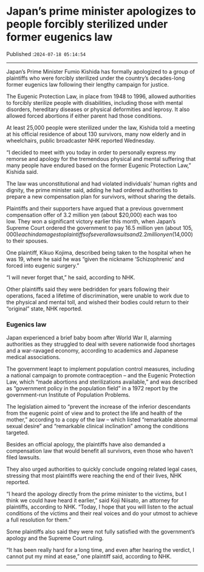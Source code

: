 # Japan’s prime minister apologizes to people forcibly sterilized under former  eugenics law

Published :`2024-07-18 05:14:54`

---

Japan’s Prime Minister Fumio Kishida has formally apologized to a group of plaintiffs who were forcibly sterilized under the country’s decades-long former eugenics law following their lengthy campaign for justice.

The Eugenic Protection Law, in place from 1948 to 1996, allowed authorities to forcibly sterilize people with disabilities, including those with mental disorders, hereditary diseases or physical deformities and leprosy. It also allowed forced abortions if either parent had those conditions.

At least 25,000 people were sterilized under the law, Kishida told a meeting at his official residence of about 130 survivors, many now elderly and in wheelchairs, public broadcaster NHK reported Wednesday.

“I decided to meet with you today in order to personally express my remorse and apology for the tremendous physical and mental suffering that many people have endured based on the former Eugenic Protection Law,” Kishida said.

The law was unconstitutional and had violated individuals’ human rights and dignity, the prime minister said, adding he had ordered authorities to prepare a new compensation plan for survivors, without sharing the details.

Plaintiffs and their supporters have argued that a previous government compensation offer of 3.2 million yen (about $20,000) each was too low. They won a significant victory earlier this month, when Japan’s Supreme Court ordered the government to pay 16.5 million yen (about $105,000) each in damages to plaintiffs of several lawsuits and 2.2 million yen ($14,000) to their spouses.

One plaintiff, Kikuo Kojima, described being taken to the hospital when he was 19, where he said he was “given the nickname ‘Schizophrenic’ and forced into eugenic surgery.”

“I will never forget that,” he said, according to NHK.

Other plaintiffs said they were bedridden for years following their operations, faced a lifetime of discrimination, were unable to work due to the physical and mental toll, and wished their bodies could return to their “original” state, NHK reported.

### Eugenics law

Japan experienced a brief baby boom after World War II, alarming authorities as they struggled to deal with severe nationwide food shortages and a war-ravaged economy, according to academics and Japanese medical associations.

The government leapt to implement population control measures, including a national campaign to promote contraception – and the Eugenic Protection Law, which “made abortions and sterilizations available,” and was described as “government policy in the population field” in a 1972 report by the government-run Institute of Population Problems.

The legislation aimed to “prevent the increase of the inferior descendants from the eugenic point of view and to protect the life and health of the mother,” according to a copy of the law – which listed “remarkable abnormal sexual desire” and “remarkable clinical inclination” among the conditions targeted.

Besides an official apology, the plaintiffs have also demanded a compensation law that would benefit all survivors, even those who haven’t filed lawsuits.

They also urged authorities to quickly conclude ongoing related legal cases, stressing that most plaintiffs were reaching the end of their lives, NHK reported.

“I heard the apology directly from the prime minister to the victims, but I think we could have heard it earlier,” said Koji Niisato, an attorney for plaintiffs, according to NHK. “Today, I hope that you will listen to the actual conditions of the victims and their real voices and do your utmost to achieve a full resolution for them.”

Some plaintiffs also said they were not fully satisfied with the government’s apology and the Supreme Court ruling.

“It has been really hard for a long time, and even after hearing the verdict, I cannot put my mind at ease,” one plaintiff said, according to NHK.

---

